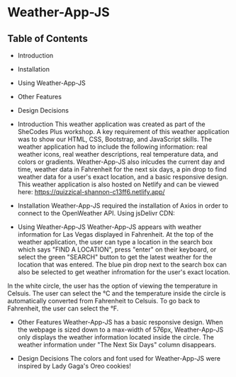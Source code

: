 # Weather-App-JS

Table of Contents
---------------------
 * Introduction
 * Installation
 * Using Weather-App-JS
 * Other Features
 * Design Decisions


* Introduction
This weather application was created as part of the SheCodes Plus workshop. A key requirement of this weather application was to show our HTML, CSS, Bootstrap, and JavaScript skills. The weather application had to include the following information: real weather icons, real weather descriptions, real temperature data, and colors or gradients. Weather-App-JS also inlcudes the current day and time, weather data in Fahrenheit for the next six days, a pin drop to find weather data for a user's exact location, and a basic responsive design. This weather application is also hosted on Netlify and can be viewed here: https://quizzical-shannon-c13ff6.netlify.app/ 


* Installation
Weather-App-JS required the installation of Axios in order to connect to the OpenWeather API. 
    Using jsDelivr CDN: <script src="https://cdn.jsdelivr.net/npm/axios/dist/axios.min.js"></script>

 * Using Weather-App-JS
 Weather-App-JS appears with weather information for Las Vegas displayed in Fahrenheit. At the top of the weather application, the user can type a location in the search box which says "FIND A LOCATION", press "enter" on their keyboard, or select the green "SEARCH" button to get the latest weather for the location that was entered. The blue pin drop next to the search box can also be selected to get weather infromation for the user's exact location. 

In the white circle, the user has the option of viewing the temperature in Celsuis. The user can select the °C and the temperature inside the circle is automatically converted from Fahrenheit to Celsuis. To go back to Fahrenheit, the user can select the °F. 

* Other Features
 Weather-App-JS has a basic responsive design. When the webpage is sized down to a max-width of 576px, Weather-App-JS only displays the weather information located inside the circle. The weather information under "The Next Six Days" column disappears. 

 * Design Decisions
 The colors and font used for Weather-App-JS were inspired by Lady Gaga's Oreo cookies! 